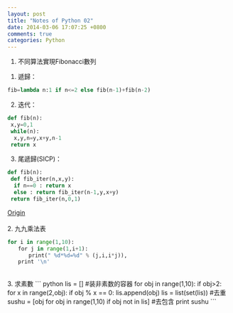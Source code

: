 ```yaml
---
layout: post
title: "Notes of Python 02"
date: 2014-03-06 17:07:25 +0800
comments: true
categories: Python
---
```

1. 不同算法實現Fibonacci數列  
1) 遞歸：  
``` python
fib=lambda n:1 if n<=2 else fib(n-1)+fib(n-2)
```  
2) 迭代：  
``` python
def fib(n):
 x,y=0,1
 while(n):
  x,y,n=y,x+y,n-1
 return x
 ```
3) 尾遞歸(SICP)：  
``` python
def fib(n):
 def fib_iter(n,x,y):
  if n==0 : return x
  else : return fib_iter(n-1,y,x+y)
 return fib_iter(n,0,1)
 ```  
[Origin](http://www.cnblogs.com/figure9/archive/2010/08/30/1812927.html)  
</br>
2. 九九乘法表  
``` python
for i in range(1,10):
　　for j in range(1,i+1):
　　　　print(" %d*%d=%d" % (j,i,i*j)),
　　print '\n'
```  
</br>
3. 求素數  
``` python
lis = []    #装非素数的容器
for obj in range(1,10):
    if obj>2:
        for x in range(2,obj):
            if obj % x == 0:
                lis.append(obj)
lis = list(set(lis))    #去重
sushu = [obj for obj in range(1,10) if obj not in lis]  #去包含
print sushu
```